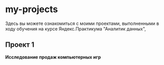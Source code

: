 # my-projects
Здесь вы можете ознакомиться с моими проектами, выполненными в ходу обучения на курсе Яндекс.Практикума "Аналитик данных",
## Проект 1
**Исследование продаж компьютерных игр**

